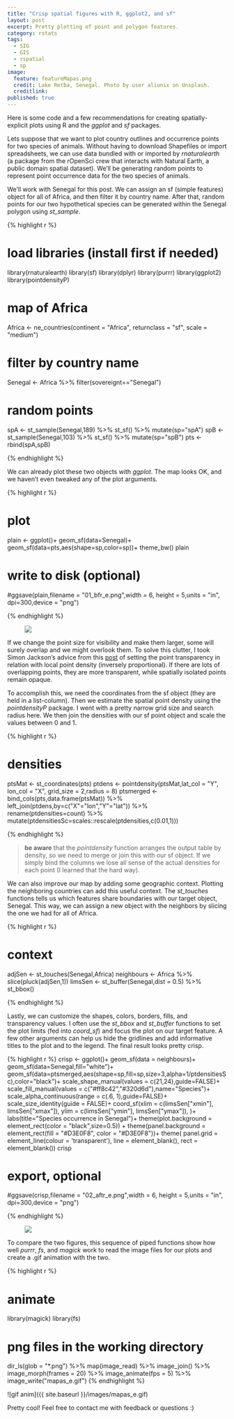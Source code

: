 ```yaml
---
title: "Crisp spatial figures with R, ggplot2, and sf"
layout: post
excerpt: Pretty plotting of point and polygon features.
category: rstats
tags:
  - SIG
  - GIS
  - rspatial
  - sp
image: 
  feature: featureMapas.png
  credit: Lake Retba, Senegal. Photo by user aliunix on Unsplash.
  creditlink: 
published: true
---
```


Here is some code and a few recommendations for creating spatially-explicit plots using R and the _ggplot_ and _sf_ packages. 

Lets suppose that we want to plot country outlines and occurrence points for two species of animals. Without having to download Shapefiles or import spreadsheets, we can use data bundled with or imported by  _rnaturalearth_ (a package from the rOpenSci crew that interacts with Natural Earth, a public domain spatial dataset). We’ll be generating random points to represent point occurrence data for the two species of animals.

We’ll work with Senegal for this post. We can assign an sf (simple features) object for all of Africa, and then filter it by country name. After that, random points for our two hypothetical species can be generated within the Senegal polygon using _st\_sample_.

{% highlight r %}
# load libraries (install first if needed)
library(rnaturalearth)
library(sf)
library(dplyr)
library(purrr)
library(ggplot2)
library(pointdensityP)

# map of Africa
Africa <- ne_countries(continent = "Africa", returnclass = "sf", scale = "medium")
# filter by country name
Senegal <- Africa %>% filter(sovereignt=="Senegal")

# random points
spA <- st_sample(Senegal,189) %>% st_sf() %>% mutate(sp="spA")
spB <- st_sample(Senegal,103) %>% st_sf() %>% mutate(sp="spB")
pts <- rbind(spA,spB)

{% endhighlight %}

We can already plot these two objects with _ggplot_. The map looks OK, and we haven’t even tweaked any of the plot arguments.

{% highlight r %}
# plot
plain <- 
  ggplot()+
  geom_sf(data=Senegal)+
  geom_sf(data=pts,aes(shape=sp,color=sp))+
  theme_bw()
plain
# write to disk (optional)
#ggsave(plain,filename = "01_bfr_e.png",width = 6, height = 5,units = "in", dpi=300,device = "png")

{% endhighlight %}

<figure>
  <a href="/images/01_bfr_e.png"><img src="/images/01_bfr_e.png"></a>
   <figcaption></figcaption>
</figure>

If we change the point size for visibility and make them larger, some will surely overlap and we might overlook them. To solve this clutter, I took Simon Jackson’s advice from this  [post](https://drsimonj.svbtle.com/pretty-scatter-plots-with-ggplot2) of setting the point transparency in relation with local point density (inversely proportional). If there are lots of overlapping points, they are more transparent, while spatially isolated points remain opaque.  

To accomplish this, we need the coordinates from the sf object (they are held in a list-column). Then we estimate the spatial point density using the _pointdensityP_ package. I went with a pretty narrow grid size and search radius here. We then join the densities with our sf point object and scale the values between 0 and 1. 

{% highlight r %}
# densities 
ptsMat <- st_coordinates(pts)
ptdens <- pointdensity(ptsMat,lat_col = "Y",
                       lon_col = "X", grid_size = 2,radius = 8)
ptsmerged <- bind_cols(pts,data.frame(ptsMat)) %>% left_join(ptdens,by=c("X"="lon","Y"="lat")) %>% 
  rename(ptdensities=count) %>%
  mutate(ptdensitiesSc=scales::rescale(ptdensities,c(0.01,1)))

{% endhighlight %}

> **be aware** that the _pointdensity_ function arranges the output table by density, so we need to merge or join this with our sf object. If we simply bind the columns we lose all sense of the actual densities for each point (I learned that the hard way).

We can also improve our map by adding some geographic context. Plotting the neighboring countries can add this useful context. The _st\_touches_ functions tells us which features share boundaries with our target object, Senegal. This way, we can assign a new object with the neighbors by slicing the one we had for all of Africa. 
 
{% highlight r %}
# context
adjSen <- st_touches(Senegal,Africa)
neighbours <- Africa %>% slice(pluck(adjSen,1))
limsSen <- st_buffer(Senegal,dist = 0.5) %>% st_bbox()

{% endhighlight %}

Lastly, we can customize the shapes, colors, borders, fills, and transparency values. I often use the
 _st\_bbox_ and _st\_buffer_ functions to set the plot limits (fed into _coord\_sf_) and focus the plot on our target feature. A few other arguments can help us hide the gridlines and add informative titles to the plot and to the legend. The final result looks pretty crisp. 

{% highlight r %}
crisp <- 
  ggplot()+
  geom_sf(data = neighbours)+
  geom_sf(data=Senegal,fill="white")+
  geom_sf(data=ptsmerged,aes(shape=sp,fill=sp,size=3,alpha=1/ptdensitiesSc),color="black")+
  scale_shape_manual(values = c(21,24),guide=FALSE)+
  scale_fill_manual(values = c("#ff8c42","#320d6d"),name="Species")+
  scale_alpha_continuous(range = c(.6, 1),guide=FALSE)+
  scale_size_identity(guide = FALSE)+
  coord_sf(xlim = c(limsSen["xmin"], limsSen["xmax"]), 
           ylim = c(limsSen["ymin"], limsSen["ymax"]),
  )+
  labs(title="Species occurrence in Senegal")+
  theme(plot.background = element_rect(color = "black",size=0.5)) +
  theme(panel.background = element_rect(fill = "#D3E0F8", color = "#D3E0F8"))+
  theme(
    panel.grid = element_line(colour = 'transparent'), 
    line = element_blank(), 
    rect = element_blank())
crisp
# export, optional
#ggsave(crisp,filename = "02_aftr_e.png",width = 6, height = 5,units = "in", dpi=300,device = "png")

{% endhighlight %}


<figure>
  <a href="/images/02_aftr_e.png"><img src="/images/02_aftr_e.png"></a>
   <figcaption></figcaption>
</figure>

To compare the two figures, this sequence of piped functions show how well _purrr_, _fs_, and _magick_ work to read the image files for our plots and create a .gif animation with the two. 


{% highlight r %}
# animate
library(magick)
library(fs)
# png files in the working directory
dir_ls(glob = "*.png") %>% map(image_read) %>% 
  image_join() %>% image_morph(frames = 20) %>%
  image_animate(fps = 5) %>% 
  image_write("mapas_e.gif")
{% endhighlight %}

![gif anim]({{ site.baseurl }}/images/mapas_e.gif)

Pretty cool!
Feel free to contact me with feedback or questions :)
